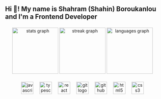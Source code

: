 <h2 align="left">Hi 👋! My name is Shahram (Shahin) Boroukanlou and I'm a Frontend Developer</h2>

###

<div align="center">
  <img src="https://github-readme-stats.vercel.app/api?username=boroukanlou&hide_title=false&hide_rank=true&show_icons=true&count_private=true&disable_animations=false&theme=vue-dark&locale=en&hide_border=false&custom_title=boroukanlou" height="150" alt="stats graph"  />
  <img src="https://streak-stats.demolab.com?user=boroukanlou&locale=en&mode=daily&theme=vue-dark&hide_border=false&border_radius=5" height="150" alt="streak graph"  />
  <img src="https://github-readme-stats.vercel.app/api/top-langs?username=boroukanlou&locale=en&hide_title=false&layout=compact&card_width=320&langs_count=5&theme=vue-dark&hide_border=false&custom_title=boroukanlou" height="150" alt="languages graph"  />
</div>

###

<div align="center">
  <img src="https://img.shields.io/badge/JavaScript-F7DF1E?logo=javascript&logoColor=black&style=for-the-badge" height="40" alt="javascript logo"  />
  <img width="12" />
  <img src="https://img.shields.io/badge/TypeScript-3178C6?logo=typescript&logoColor=white&style=for-the-badge" height="40" alt="typescript logo"  />
  <img width="12" />
  <img src="https://img.shields.io/badge/React.js-E9E1F3?logo=react&logoColor=blue&style=for-the-badge" height="40" alt="react logo"  />

  <img width="12" />
  <img src="https://cdn.jsdelivr.net/gh/devicons/devicon/icons/git/git-original.svg" height="40" alt="git logo"  />
  <img width="12" />
  <img src="https://cdn.jsdelivr.net/gh/devicons/devicon/icons/github/github-original.svg" height="40" alt="github logo"  />

  <img width="12" />
  
  <img src="https://cdn.jsdelivr.net/gh/devicons/devicon/icons/html5/html5-original.svg" height="40" alt="html5 logo"  />
  <img width="12" />
  <img src="https://cdn.simpleicons.org/css3/1572B6" height="40" alt="css3 logo"  />
</div>

###

<br clear="both">
